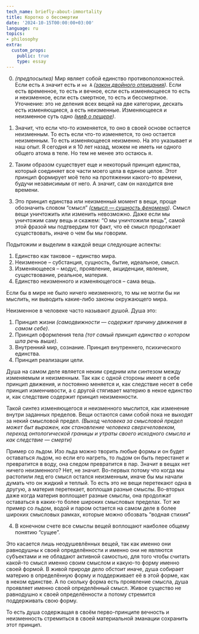 ```yaml
---
tech_name: briefly-about-immortality
title: Коротко о бессмертии
date: '2024-10-15T00:00:00+03:00'
language: ru
topics:
- philosophy
extra:
  custom_props:
    public: true
    type: essay
---
```



0. *(предпосылка)* Мир являет собой единство противоположностей. Если есть `A` значит есть и `не А` *([закон двойного отрицания](https://ru.wikipedia.org/wiki/%D0%97%D0%B0%D0%BA%D0%BE%D0%BD_%D0%B4%D0%B2%D0%BE%D0%B9%D0%BD%D0%BE%D0%B3%D0%BE_%D0%BE%D1%82%D1%80%D0%B8%D1%86%D0%B0%D0%BD%D0%B8%D1%8F#:~:text=%D0%97%D0%B0%D0%BA%D0%BE%CC%81%D0%BD%20%D0%B4%D0%B2%D0%BE%D0%B9%D0%BD%D0%BE%CC%81%D0%B3%D0%BE%20%D0%BE%D1%82%D1%80%D0%B8%D1%86%D0%B0%CC%81%D0%BD%D0%B8%D1%8F%20%E2%80%94%20%D0%BF%D0%BE%D0%BB%D0%BE%D0%B6%D0%B5%D0%BD%D0%BD%D1%8B%D0%B9%20%D0%B2,3%20%D1%84%D0%BE%D1%80%D0%BC%D1%83%D0%BB%D0%B8%D1%80%D0%BE%D0%B2%D0%BA%D0%B8%20%D0%B7%D0%B0%D0%BA%D0%BE%D0%BD%D0%B0%20%D0%B4%D0%B2%D0%BE%D0%B9%D0%BD%D0%BE%D0%B3%D0%BE%20%D0%BE%D1%82%D1%80%D0%B8%D1%86%D0%B0%D0%BD%D0%B8%D1%8F.))*. Если есть временное, то есть и вечное, если есть изменяющееся то есть и неизменное, если есть смертное, то есть и бессмертное.
Уточнение:  это не деления всех вещей на две категории, дескать есть изменяющиеся, а есть неизменные. Изменяющееся и неизменное суть одно *([миф о пещере](https://ru.wikipedia.org/wiki/%D0%9C%D0%B8%D1%84_%D0%BE_%D0%BF%D0%B5%D1%89%D0%B5%D1%80%D0%B5))*.

1. Значит, что если что-то изменяется, то оно в своей основе остается неизменным. То есть если что-то изменяется, то оно остается неизменным. То есть изменяющееся неизменно.
На это указывает и наш опыт. Я сегодня и я 10 лет назад, можем не иметь ни одного общего атома в теле. Но тем не менее это остаюсь я.

2. Таким образом существует еще и некоторый принцип единства, который соединяет все части моего цела в единое целое. Этот принцип формирует моё тело на протяжении какого-то времени, будучи независимым от него. А значит, сам он находится вне времени.

3. Это принцип единства или неизменный момент в вещи, проще обозначить словом “смысл” *([смысл — сущность феномена](https://ru.wikipedia.org/wiki/%D0%A1%D0%BC%D1%8B%D1%81%D0%BB))*. Смысл вещи уничтожить или изменить невозможно. Даже если мы уничтожим саму вещь и скажем: “О мы уничтожили вещь”, самой этой фразой мы подтвердим тот факт, что её смысл продолжает существовать, иначе о чем бы мы говорим. 

Подытожим и выделим в каждой вещи следующие аспекты:

1. Единство как таковое – единство мира.
2. Неизменное – субстанция, сущность, бытие, идеальное, смысл.
3. Изменяющееся – модус, проявление, акциденции, явление, существование, реальное, материя.
4. Единство неизменного и изменяющегося – сама вещь.

Если бы в мире не было ничего неизменного, то мы не могли бы ни мыслить, ни выводить какие-либо законы окружающего мира.

Неизменное в человеке часто называют душой. Душа это:

1. Принцип жизни *(самодвижности — содержит причину движения в самом себе)*.
2. Принцип оформления тела *(тот самый принцип единства о котором шла речь выше)*.
3. Внутренний мир, сознание. Принцип внутреннего, психического единства.
4. Принцип реализации цели.
	
Душа на самом деле является неким средним или синтезом между изменяемым и неизменным. Так как с одной стороны имеет в себе принцип движения, и постоянно меняется и, как следствие несет в себе принцип изменчивости, а с другой стягивает материю в некое единство и, как следствие содержит принцип неизменности. 

Такой синтез изменяющегося и неизменного мыслится, как изменение внутри заданных пределов. Вещи остаются сами собой пока не выходят за некий смысловой предел. *(Выход человека за смысловой предел может быт выражен, как становление человека сверхчеловеком, переход онтологической границы и утраты своего исходного смысла и как следствие — смерти)*

Пример со льдом. Изо льда можно творить любые формы и он будет оставаться льдом, но если его нагреть, то льдом он быть перестанет и превратится в воду, она следом превратится в пар. Значит в вещах нет ничего неизменного? Нет, не значит. Во-первых потому что когда мы растопили лед его смысл остался неизменным, иначе бы мы начали думать что он жидкий и теплый. То есть это не вещи перетекают одна в другую, а материя перетекает, воплощая разные смыслы. Во-вторых даже когда материя воплощает разные смыслы, она продолжат оставаться в каких-то более широких смысловых пределах. Тот же пример со льдом, водой и паром остается на самом деле в более широких смысловых рамках, которые можно обозвать “водная стихия” 

4. В конечном счете все смыслы вещей воплощают наиболее общему понятию “сущее”. 

Это касается лишь неодушевлённых вещей, так как именно они равнодушны к своей определённости и именно они не являются субъектами и не обладают активной самостью, для того чтобы считать какой-то смысл именно своим смыслом и какую-то форму именно своей формой. В живой природе дело обстоит иначе, душа собирает материю в определённую форму и поддерживает её в этой форме, как в неком единстве. А по скольку форма есть проявление смысла, душа проявляет именно своей определённый смысл. Живое существо не равнодушно к своей определённости а потому стремится поддерживать свою форму. 

То есть душа содержащая в своём перво-принципе вечность и неизменность стремиться в своей материальной эманации сохранить этот принцип.